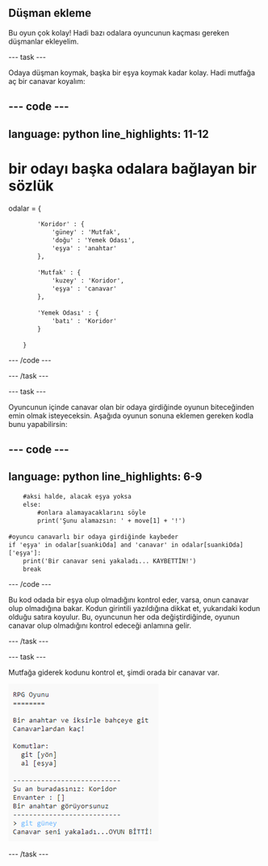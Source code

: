 ## Düşman ekleme

Bu oyun çok kolay! Hadi bazı odalara oyuncunun kaçması gereken düşmanlar ekleyelim.

--- task ---

Odaya düşman koymak, başka bir eşya koymak kadar kolay. Hadi mutfağa aç bir canavar koyalım:

--- code ---
---
language: python
line_highlights: 11-12
---
# bir odayı başka odalara bağlayan bir sözlük
odalar = {

            'Koridor' : {
                'güney' : 'Mutfak',
                'doğu' : 'Yemek Odası',
                'eşya' : 'anahtar'
            },
    
            'Mutfak' : {
                'kuzey' : 'Koridor',
                'eşya' : 'canavar'
            },
    
            'Yemek Odası' : {
                'batı' : 'Koridor'
            }
    
        }
    

--- /code ---

--- /task ---

--- task ---

Oyuncunun içinde canavar olan bir odaya girdiğinde oyunun biteceğinden emin olmak isteyeceksin. Aşağıda oyunun sonuna eklemen gereken kodla bunu yapabilirsin:

--- code ---
---
language: python
line_highlights: 6-9
---
        #aksi halde, alacak eşya yoksa
        else:
            #onlara alamayacaklarını söyle
            print('Şunu alamazsın: ' + move[1] + '!')
    
    #oyuncu canavarlı bir odaya girdiğinde kaybeder
    if 'eşya' in odalar[suankiOda] and 'canavar' in odalar[suankiOda]['eşya']:
        print('Bir canavar seni yakaladı... KAYBETTİN!')
        break
    

--- /code ---

Bu kod odada bir eşya olup olmadığını kontrol eder, varsa, onun canavar olup olmadığına bakar. Kodun girintili yazıldığına dikkat et, yukarıdaki kodun olduğu satıra koyulur. Bu, oyuncunun her oda değiştirdiğinde, oyunun canavar olup olmadığını kontrol edeceği anlamına gelir.

--- /task ---

--- task ---

Mutfağa giderek kodunu kontrol et, şimdi orada bir canavar var.

![ekran görüntüsü](images/rpg-monster-test.png)

--- /task ---